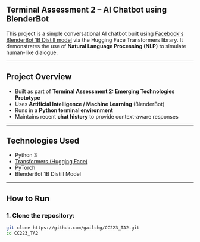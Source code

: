 ## Terminal Assessment 2 – AI Chatbot using BlenderBot


This project is a simple conversational AI chatbot built using [Facebook's BlenderBot 1B Distill model](https://huggingface.co/facebook/blenderbot-1B-distill) via the Hugging Face Transformers library. It demonstrates the use of **Natural Language Processing (NLP)** to simulate human-like dialogue.

---

##  Project Overview

- Built as part of **Terminal Assessment 2: Emerging Technologies Prototype**
- Uses **Artificial Intelligence / Machine Learning** (BlenderBot)
- Runs in a **Python terminal environment**
- Maintains recent **chat history** to provide context-aware responses

---

##  Technologies Used

- Python 3
- [Transformers (Hugging Face)](https://huggingface.co/docs/transformers)
- PyTorch
- BlenderBot 1B Distill Model

---

##  How to Run

### 1. Clone the repository:
```bash
git clone https://github.com/gailchg/CC223_TA2.git
cd CC223_TA2
